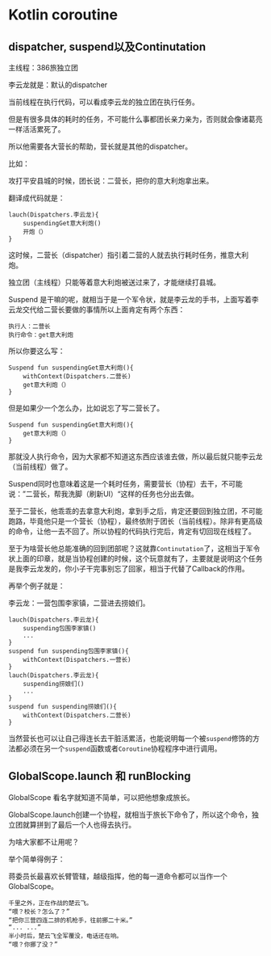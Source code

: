 # Kotlin coroutine



## dispatcher, suspend以及Continutation

主线程：386旅独立团

李云龙就是：默认的dispatcher

当前线程在执行代码，可以看成李云龙的独立团在执行任务。

但是有很多具体的耗时的任务，不可能什么事都团长亲力亲为，否则就会像诸葛亮一样活活累死了。

所以他需要各大营长的帮助，营长就是其他的dispatcher。

比如：

攻打平安县城的时候，团长说：二营长，把你的意大利炮拿出来。

翻译成代码就是：

```
lauch(Dispatchers.李云龙){
	suspendingGet意大利炮()
	开炮（）
}
```

这时候，二营长（dispatcher）指引着二营的人就去执行耗时任务，推意大利炮。

独立团（主线程）只能等着意大利炮被送过来了，才能继续打县城。

Suspend 是干嘛的呢，就相当于是一个军令状，就是李云龙的手书，上面写着李云龙交代给二营长要做的事情所以上面肯定有两个东西：

```
执行人：二营长
执行命令：get意大利炮
```

所以你要这么写：

```
Suspend fun suspendingGet意大利炮(){
	withContext(Dispatchers.二营长)
	get意大利炮（）
}
```

但是如果少一个怎么办，比如说忘了写二营长了。

```
Suspend fun suspendingGet意大利炮(){
	get意大利炮（）
}
```

那就没人执行命令，因为大家都不知道这东西应该谁去做，所以最后就只能李云龙（当前线程）做了。

Suspend同时也意味着这是一个耗时任务，需要营长（协程）去干，不可能说：”二营长，帮我洗脚（刷新UI）“这样的任务也分出去做。

至于二营长，他乖乖的去拿意大利炮，拿到手之后，肯定还要回到独立团，不可能跑路，毕竟他只是一个营长（协程），最终依附于团长（当前线程）。除非有更高级的命令，让他一去不回了。所以协程的代码执行完后，肯定有切回现在线程了。

至于为啥营长他总能准确的回到团部呢？这就靠`Continutation`了，这相当于军令状上面的印章，就是当协程创建的时候，这个玩意就有了，主要就是说明这个任务是我李云龙发的，你小子干完事别忘了回家，相当于代替了Callback的作用。

再举个例子就是：

李云龙：一营包围李家镇，二营进去捞娘们。

```
lauch(Dispatchers.李云龙){
	suspending包围李家镇()
	...
}
suspend fun suspending包围李家镇(){
	withContext(Dispatchers.一营长)
}
lauch(Dispatchers.李云龙){
	suspending捞娘们()
	...
}
suspend fun suspending捞娘们(){
	withContext(Dispatchers.二营长)
}
```

当然营长也可以让自己得连长去干脏活累活，也能说明每一个被`suspend`修饰的方法都必须在另一个`suspend`函数或者`Coroutine`协程程序中进行调用。

## GlobalScope.launch 和 runBlocking

GlobalScope 看名字就知道不简单，可以把他想象成旅长。

GlobalScope.launch创建一个协程，就相当于旅长下命令了，所以这个命令，独立团就算拼到了最后一个人也得去执行。

为啥大家都不让用呢？

举个简单得例子：

蒋委员长最喜欢长臂管辖，越级指挥，他的每一道命令都可以当作一个GlobalScope。

```
千里之外，正在作战的楚云飞。
“喂？校长？怎么了？”
“把你三营四连二排的机枪手，往前挪二十米。”
“... ...”
半小时后，楚云飞全军覆没，电话还在响。
“喂？你挪了没？”
```

